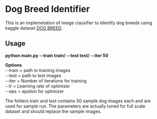 # Dog Breed Identifier

This is an implemetation of image classifier to identify dog breeds using kaggle dataset [DOG BREED](https://www.kaggle.com/c/dog-breed-identification). 

## Usage 
__python main.py --train train/ --test test/ --iter 50__

__Options__  
--train = path to training images  
--test  = path to test images  
--iter  = Number of iterations for training  
--lr    = Learning rate of optimizer  
--eps   = epsilon for optimizer

The folders train and test contains 50 sample dog images each and are used for sample run. The parameters are actually tuned for full scale dataset and should replace the sample images. 
